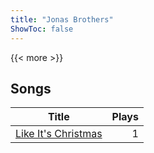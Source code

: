 ```yaml
---
title: "Jonas Brothers"
ShowToc: false
---
```


{{< more >}}

## Songs
Title | Plays 
----- | -----: 
[Like It's Christmas](/songs/like-its-christmas) | 1

